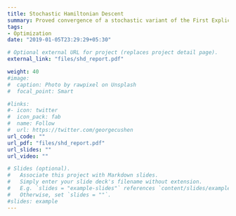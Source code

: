 ```yaml
---
title: Stochastic Hamiltonian Descent
summary: Proved convergence of a stochastic variant of the First Explicit Method of Discretization of Hamiltonian Descent Methods with same bounds as the deterministic version under certain strict stochastic assumptions.
tags:
- Optimization
date: "2019-01-05T23:29:29+05:30"

# Optional external URL for project (replaces project detail page).
external_link: "files/shd_report.pdf"

weight: 40
#image:
#  caption: Photo by rawpixel on Unsplash
#  focal_point: Smart

#links:
#- icon: twitter
#  icon_pack: fab
#  name: Follow
#  url: https://twitter.com/georgecushen
url_code: ""
url_pdf: "files/shd_report.pdf"
url_slides: ""
url_video: ""

# Slides (optional).
#   Associate this project with Markdown slides.
#   Simply enter your slide deck's filename without extension.
#   E.g. `slides = "example-slides"` references `content/slides/example-slides.md`.
#   Otherwise, set `slides = ""`.
#slides: example
---
```

